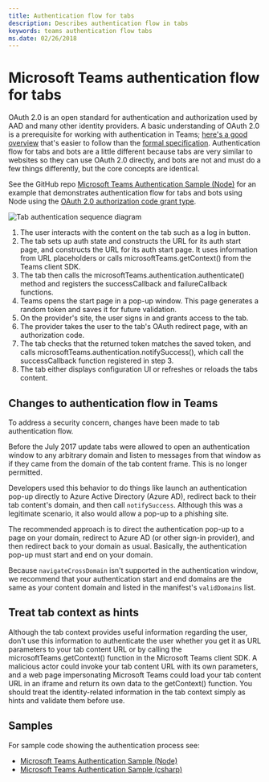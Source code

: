 ```yaml
---
title: Authentication flow for tabs
description: Describes authentication flow in tabs
keywords: teams authentication flow tabs
ms.date: 02/26/2018
---
```

# Microsoft Teams authentication flow for tabs

OAuth 2.0 is an open standard for authentication and authorization used by AAD and many other identity providers. A basic understanding of OAuth 2.0 is a prerequisite for working with authentication in Teams; [here's a good overview](https://aaronparecki.com/oauth-2-simplified/) that's easier to follow than the [formal specification](https://oauth.net/2/). Authentication flow for tabs and bots are a little different because tabs are very similar to websites so they can use OAuth 2.0 directly, and bots are not and must do a few things differently, but the core concepts are identical.

See the GitHub repo [Microsoft Teams Authentication Sample (Node)](https://github.com/OfficeDev/microsoft-teams-sample-auth-node)
for an example that demonstrates authentication flow for tabs and bots using Node using the [OAuth 2.0 authorization code grant type](https://oauth.net/2/grant-types/authorization-code/).

![Tab authentication sequence diagram](~/assets/images/authentication/tab_auth_sequence_diagram.png)

1. The user interacts with the content on the tab such as a log in button.
2. The tab sets up auth state and constructs the URL for its auth start page, and constructs the URL for its auth start page. It uses information from URL placeholders or calls microsoftTeams.getContext() from the Teams client SDK.
3. The tab then calls the microsoftTeams.authentication.authenticate() method and registers the successCallback and failureCallback functions.
4. Teams opens the start page in a pop-up window. This page generates a random token and saves it for future validation.
5. On the provider's site, the user signs in and grants access to the tab.
6. The provider takes the user to the tab's OAuth redirect page, with an authorization code.
7. The tab checks that the returned token matches the saved token, and calls microsoftTeams.authentication.notifySuccess(), which call the successCallback function registered in step 3.
8. The tab either displays configuration UI or refreshes or reloads the tabs content.

## Changes to authentication flow in Teams

To address a security concern, changes have been made to tab authentication flow.

Before the July 2017 update tabs were allowed to open an authentication window to any arbitrary domain and listen to messages from that window as if they came from the domain of the tab content frame. This is no longer permitted.

Developers used this behavior to do things like launch an authentication pop-up directly to Azure Active Directory (Azure AD), redirect back to their tab content's domain, and then call `notifySuccess`. Although this was a legitimate scenario, it also would allow a pop-up to a phishing site.

The recommended approach is to direct the authentication pop-up to a page on your domain, redirect to Azure AD (or other sign-in provider), and then redirect back to your domain as usual. Basically, the authentication pop-up must start and end on your domain.

Because `navigateCrossDomain` isn't supported in the authentication window, we recommend that your authentication start and end domains are the same as your content domain and listed in the manifest's `validDomains` list.

## Treat tab context as hints

Although the tab context provides useful information regarding the user, don't use this information to authenticate the user whether you get it as URL parameters to your tab content URL or by calling the microsoftTeams.getContext() function in the Microsoft Teams client SDK. A malicious actor could invoke your tab content URL with its own parameters, and a web page impersonating Microsoft Teams could load your tab content URL in an iframe and return its own data to the getContext() function. You should treat the identity-related information in the tab context simply as hints and validate them before use.

## Samples

For sample code showing the authentication process see:

* [Microsoft Teams Authentication Sample (Node)](https://github.com/OfficeDev/microsoft-teams-sample-complete-node)
* [Microsoft Teams Authentication Sample (csharp)](https://github.com/OfficeDev/microsoft-teams-sample-complete-csharp)